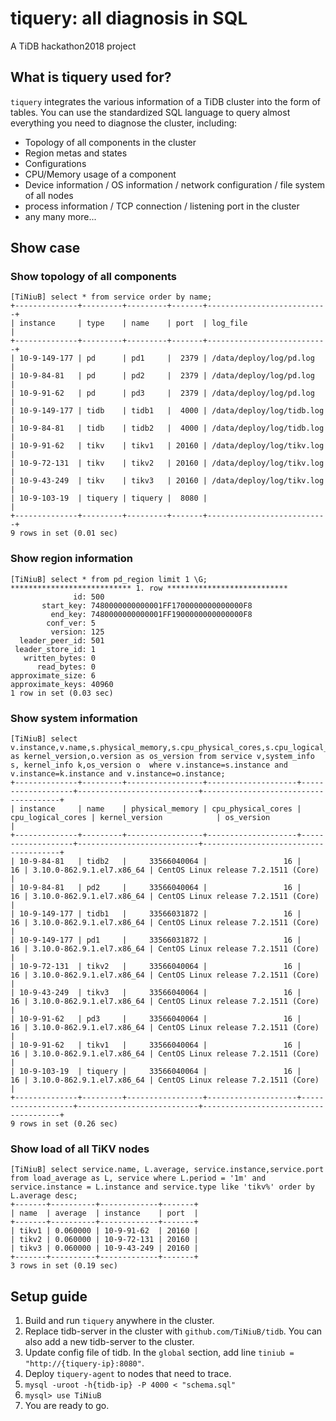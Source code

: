# tiquery: all diagnosis in SQL
A TiDB hackathon2018 project

## What is tiquery used for?

`tiquery` integrates the various information of a TiDB cluster into the form of tables. You can use the standardized SQL language to query almost everything you need to diagnose the cluster, including:

- Topology of all components in the cluster
- Region metas and states
- Configurations
- CPU/Memory usage of a component
- Device information / OS information / network configuration / file system of all nodes
- process information / TCP connection / listening port in the cluster
- any many more...

## Show case

### Show topology of all components

```
[TiNiuB] select * from service order by name;
+--------------+---------+---------+-------+---------------------------+
| instance     | type    | name    | port  | log_file                  |
+--------------+---------+---------+-------+---------------------------+
| 10-9-149-177 | pd      | pd1     |  2379 | /data/deploy/log/pd.log   |
| 10-9-84-81   | pd      | pd2     |  2379 | /data/deploy/log/pd.log   |
| 10-9-91-62   | pd      | pd3     |  2379 | /data/deploy/log/pd.log   |
| 10-9-149-177 | tidb    | tidb1   |  4000 | /data/deploy/log/tidb.log |
| 10-9-84-81   | tidb    | tidb2   |  4000 | /data/deploy/log/tidb.log |
| 10-9-91-62   | tikv    | tikv1   | 20160 | /data/deploy/log/tikv.log |
| 10-9-72-131  | tikv    | tikv2   | 20160 | /data/deploy/log/tikv.log |
| 10-9-43-249  | tikv    | tikv3   | 20160 | /data/deploy/log/tikv.log |
| 10-9-103-19  | tiquery | tiquery |  8080 |                           |
+--------------+---------+---------+-------+---------------------------+
9 rows in set (0.01 sec)

```

### Show region information
```
[TiNiuB] select * from pd_region limit 1 \G;
*************************** 1. row ***************************
              id: 500
       start_key: 7480000000000001FF1700000000000000F8
         end_key: 7480000000000001FF1900000000000000F8
        conf_ver: 5
         version: 125
  leader_peer_id: 501
 leader_store_id: 1
   written_bytes: 0
      read_bytes: 0
approximate_size: 6
approximate_keys: 40960
1 row in set (0.03 sec)
```

### Show system information
```
[TiNiuB] select v.instance,v.name,s.physical_memory,s.cpu_physical_cores,s.cpu_logical_cores,k.version as kernel_version,o.version as os_version from service v,system_info s, kernel_info k,os_version o  where v.instance=s.instance and v.instance=k.instance and v.instance=o.instance;
+--------------+---------+-----------------+--------------------+-------------------+---------------------------+--------------------------------------+
| instance     | name    | physical_memory | cpu_physical_cores | cpu_logical_cores | kernel_version            | os_version                           |
+--------------+---------+-----------------+--------------------+-------------------+---------------------------+--------------------------------------+
| 10-9-84-81   | tidb2   |     33566040064 |                 16 |                16 | 3.10.0-862.9.1.el7.x86_64 | CentOS Linux release 7.2.1511 (Core) |
| 10-9-84-81   | pd2     |     33566040064 |                 16 |                16 | 3.10.0-862.9.1.el7.x86_64 | CentOS Linux release 7.2.1511 (Core) |
| 10-9-149-177 | tidb1   |     33566031872 |                 16 |                16 | 3.10.0-862.9.1.el7.x86_64 | CentOS Linux release 7.2.1511 (Core) |
| 10-9-149-177 | pd1     |     33566031872 |                 16 |                16 | 3.10.0-862.9.1.el7.x86_64 | CentOS Linux release 7.2.1511 (Core) |
| 10-9-72-131  | tikv2   |     33566040064 |                 16 |                16 | 3.10.0-862.9.1.el7.x86_64 | CentOS Linux release 7.2.1511 (Core) |
| 10-9-43-249  | tikv3   |     33566040064 |                 16 |                16 | 3.10.0-862.9.1.el7.x86_64 | CentOS Linux release 7.2.1511 (Core) |
| 10-9-91-62   | pd3     |     33566040064 |                 16 |                16 | 3.10.0-862.9.1.el7.x86_64 | CentOS Linux release 7.2.1511 (Core) |
| 10-9-91-62   | tikv1   |     33566040064 |                 16 |                16 | 3.10.0-862.9.1.el7.x86_64 | CentOS Linux release 7.2.1511 (Core) |
| 10-9-103-19  | tiquery |     33566040064 |                 16 |                16 | 3.10.0-862.9.1.el7.x86_64 | CentOS Linux release 7.2.1511 (Core) |
+--------------+---------+-----------------+--------------------+-------------------+---------------------------+--------------------------------------+
9 rows in set (0.26 sec)
```

### Show load of all TiKV nodes
```
[TiNiuB] select service.name, L.average, service.instance,service.port from load_average as L, service where L.period = '1m' and service.instance = L.instance and service.type like 'tikv%' order by L.average desc;
+-------+----------+-------------+-------+
| name  | average  | instance    | port  |
+-------+----------+-------------+-------+
| tikv1 | 0.060000 | 10-9-91-62  | 20160 |
| tikv2 | 0.060000 | 10-9-72-131 | 20160 |
| tikv3 | 0.060000 | 10-9-43-249 | 20160 |
+-------+----------+-------------+-------+
3 rows in set (0.19 sec)
```

## Setup guide

1. Build and run `tiquery` anywhere in the cluster.
2. Replace tidb-server in the cluster with `github.com/TiNiuB/tidb`. You can also add a new tidb-server to the cluster.
3. Update config file of tidb. In the `global` section, add line `tiniub = "http://{tiquery-ip}:8080"`.
4. Deploy `tiquery-agent` to nodes that need to trace.
5. `mysql -uroot -h{tidb-ip} -P 4000 < "schema.sql"` 
6. `mysql> use TiNiuB`
7. You are ready to go.